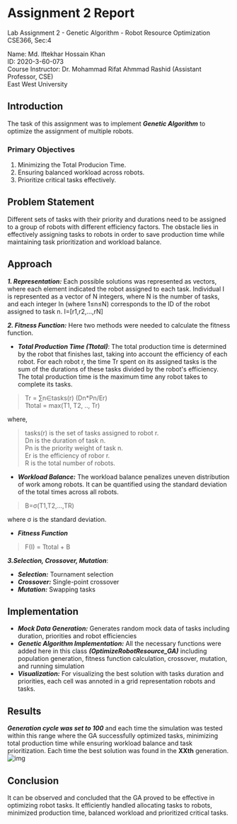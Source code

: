 # Assignment 2 Report
Lab Assignment 2 - Genetic Algorithm - Robot Resource Optimization<br>
CSE366, Sec:4

Name: Md. Iftekhar Hossain Khan <br>
ID: 2020-3-60-073 <br>
Course Instructor: Dr. Mohammad Rifat Ahmmad Rashid (Assistant Professor, CSE) <br>
East West University <br>

## Introduction
The task of this assignment was to implement ***Genetic Algorithm*** to optimize the assignment of multiple robots.
### Primary Objectives
1. Minimizing the Total Producion Time.
2. Ensuring balanced workload across robots.
3. Prioritize critical tasks effectively.

## Problem Statement
Different sets of tasks with their priority and durations need to be assigned to a group of robots with different efficiency factors. The obstacle lies in effectively assigning tasks to robots in order to save production time while maintaining task prioritization and workload balance.

## Approach
***1. Representation:*** Each possible solutions was represented as vectors, where each element indicated the robot assigned to each task. Individual I is represented as a vector of N integers, where N is the number of tasks, and
each integer In (where 1≤n≤N) corresponds to the ID of the robot assigned to task n.
I=[r1,r2,...,rN]

***2. Fitness Function:***
Here two methods were needed to calculate the fitness function.
- ***Total Production Time (Ttotal)***: The total production time is determined by the robot that finishes last, taking into account the
efficiency of each robot. For each robot r, the time Tr spent on its assigned tasks is the sum of
the durations of these tasks divided by the robot's efficiency. The total production time is the
maximum time any robot takes to complete its tasks.
>Tr = ∑n∈tasks(r) (Dn*Pn/Er) <br>
>Ttotal = max(T1, T2, .., Tr)

where,
>tasks(r) is the set of tasks assigned to robot r. <br>
>Dn is the duration of task n.<br>
>Pn is the priority weight of task n.<br>
>Er is the efficiency of robor r. <br>
>R is the total number of robots.


- ***Workload Balance:*** The workload balance penalizes uneven distribution of work among robots. It can be quantified
using the standard deviation of the total times across all robots.
>B=σ(T1,T2,...,TR)

where σ is the standard deviation. <br>
- ***Fitness Function*** <br>
>F(I) = Ttotal + B

***3.Selection, Crossover, Mutation***:
- ***Selection:*** Tournament selection
- ***Crossover:*** Single-point crossover
- ***Mutation:*** Swapping tasks

## Implementation
- ***Mock Data Generation:*** Generates random mock data of tasks including duration, priorities and robot efficiencies
- ***Genetic Algorithm Implementation:*** All the necessary functions were added here in this class ***(OptimizeRobotResource_GA)*** including population generation, fitness function calculation, crossover, mutation, and running simulation
- ***Visualization:*** For visualizing the best solution with tasks duration and priorities, each cell was annoted in a grid representation robots and tasks.

## Results
***Generation cycle was set to 100*** and each time the simulation was tested within this range where the GA successfully optimized tasks, minimizing total production time while ensuring workload balance and task prioritization. Each time the best solution was found in the **XXth** generation. <br>
![img](![image](https://github.com/ihkcreations/CSE366_4_2020-3-60-073/assets/66371168/b01b1214-4990-4b48-92a9-779e8beab5fa)
) 

## Conclusion
It can be observed and concluded that the GA proved to be effective in optimizing robot tasks. It efficiently handled allocating tasks to robots, minimized production time, balanced workload and prioritized critical tasks.
